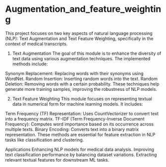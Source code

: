 # Augmentation_and_feature_weighting
This project focuses on two key aspects of natural language processing (NLP): Text Augmentation and Text Feature Weighting, specifically in the context of medical transcripts.
1. Text Augmentation
The goal of this module is to enhance the diversity of text data using various augmentation techniques. The implemented methods include:

Synonym Replacement: Replacing words with their synonyms using WordNet.
Random Insertion: Inserting random words into the text.
Random Deletion: Removing words with a certain probability.
These techniques help generate more training samples, improving the robustness of NLP models.

2. Text Feature Weighting
This module focuses on representing textual data in numerical form for machine learning models. It includes:

Term Frequency (TF) Representation: Uses CountVectorizer to convert text into a frequency matrix.
TF-IDF (Term Frequency-Inverse Document Frequency): Computes word importance based on its occurrence across multiple texts.
Binary Encoding: Converts text into a binary matrix representation.
These methods are essential for feature extraction in NLP tasks like classification and clustering.

Applications
Enhancing NLP models for medical data analysis.
Improving text classification performance by balancing dataset variations.
Extracting relevant textual features for downstream ML tasks.
